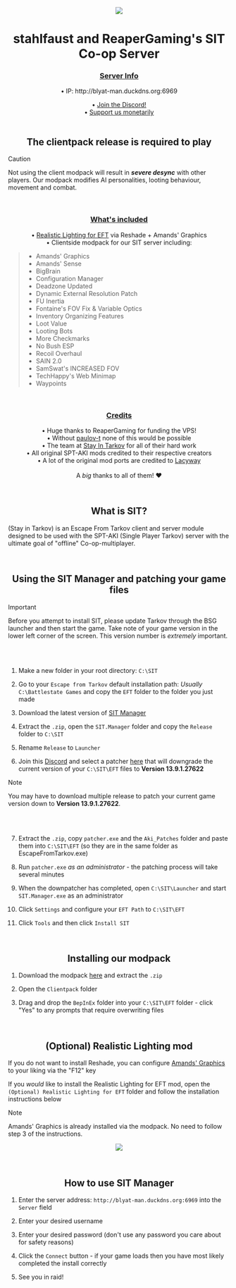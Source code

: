 <div align=center>
 
 ![](https://github.com/stahlfaust/stahlfaust.SIT.Co-op.Server/assets/135766383/8e230f0f-768d-4655-a5f7-5cdbac6dfe7b)

</div>

<div align=center style="text-align: center">
<h1>stahlfaust and ReaperGaming's SIT Co-op Server</h1>
<h3><ins>Server Info<ins></h3>
</div>

<div align=center style="text-align: center">
• IP: http://blyat-man.duckdns.org:6969
<br>

• [Join the Discord!](https://discord.gg/g7dgQNYUt4)
<br>
• [Support us monetarily](https://cash.app/$ReaperGamingVR)
<br>
<br>
<h2>The clientpack release is required to play</h2>
</div>

> [!CAUTION]
> Not using the client modpack will result in **_severe desync_** with other players.
> Our modpack modifies AI personalities, looting behaviour, movement and combat.

<br>
<div align=center style="text-align: center">
<h3><ins>What's included<ins></h3>
</div>
<div align=center style="text-align: center">

• [Realistic Lighting for EFT](https://hub.sp-tarkov.com/files/file/1429-realistic-lighting-for-eft/) via Reshade + Amands' Graphics
<br>
• Clientside modpack for our SIT server including:
</div>

>- Amands' Graphics
>- Amands' Sense
>- BigBrain
>- Configuration Manager
>- Deadzone Updated
>- Dynamic External Resolution Patch
>- FU Inertia
>- Fontaine's FOV Fix & Variable Optics
>- Inventory Organizing Features
>- Loot Value
>- Looting Bots
>- More Checkmarks
>- No Bush ESP
>- Recoil Overhaul
>- SAIN 2.0
>- SamSwat's INCREASED FOV
>- TechHappy's Web Minimap
>- Waypoints

<br>
<div align=center style="text-align: center">
<h3><ins>Credits</ins></h3>
</div>

<div align=center style="text-align: center">

• Huge thanks to ReaperGaming for funding the VPS!
<br>
• Without [paulov-t](https://github.com/paulov-t) none of this would be possible
<br>
• The team at [Stay In Tarkov](https://github.com/stayintarkov/) for all of their hard work
<br>
• All original SPT-AKI mods credited to their respective creators
<br>
• A lot of the original mod ports are credited to [Lacyway](https://github.com/Lacyway)
<br>
<br>
A _big_ thanks to all of them! ❤️
</div>

<br>
<div align=center style="text-align: center">
<h2>What is SIT?</h2>
</div>

(Stay in Tarkov) is an Escape From Tarkov client and server module designed to be used with the SPT-AKI (Single Player Tarkov) server with the ultimate goal of "offline" Co-op-multiplayer.

<br>
<div align=center style="text-align: center">
<h2>Using the SIT Manager and patching your game files</h2>
</div>

> [!IMPORTANT]
> Before you attempt to install SIT, please update Tarkov through the BSG launcher and then start the game.
> Take note of your game version in the lower left corner of the screen. This version number is *extremely* important.

<br>
<br>

1. Make a new folder in your root directory: `C:\SIT`

2. Go to your `Escape from Tarkov` default installation path: *Usually* `C:\Battlestate Games` and copy the `EFT` folder to the folder you just made
 
3. Download the latest version of [SIT Manager](https://github.com/stayintarkov/SIT.Manager/releases/latest/)

4. Extract the `.zip`, open the `SIT.Manager` folder and copy the `Release` folder to `C:\SIT`

5. Rename `Release` to `Launcher`

6. Join this [Discord](https://discord.gg/f4CN4n3nP2) and select a patcher [here](https://discord.com/channels/1175114933713776690/1191743370326982686) that will downgrade the current version of your `C:\SIT\EFT` files to  **Version 13.9.1.27622**

> [!NOTE]
> You may have to download multiple release to patch your current game version down to **Version 13.9.1.27622**.

<br>
<br>

7. Extract the `.zip`, copy `patcher.exe` and the `Aki_Patches` folder and paste them into `C:\SIT\EFT`
(so they are in the same folder as EscapeFromTarkov.exe)

8. Run `patcher.exe` *as an administrator* - the patching process will take several minutes

9. When the downpatcher has completed, open `C:\SIT\Launcher` and start `SIT.Manager.exe` as an administrator

10. Click `Settings` and configure your `EFT Path` to `C:\SIT\EFT`

11. Click `Tools` and then click `Install SIT`

<br>
<div align=center style="text-align: center">
<h2>Installing our modpack</h2>
</div>

1. Download the modpack [here](https://github.com/stahlfaust/stahlfaust.SIT.Co-op.Server/releases/latest/) and extract the `.zip`

2. Open the `Clientpack` folder

3. Drag and drop the `BepInEx` folder into your `C:\SIT\EFT` folder - click "Yes" to any prompts that require overwriting files


<br>
<div align=center style="text-align: center">
<h2>(Optional) Realistic Lighting mod</h2>
</div>

If you do not want to install Reshade, you can configure [Amands' Graphics](https://hub.sp-tarkov.com/files/file/813-amands-s-graphics/) to your liking via the "F12" key

If you *would* like to install the Realistic Lighting for EFT mod, open the `(Optional) Realistic Lighting for EFT` folder and follow the installation instructions below

> [!NOTE]
> Amands' Graphics is already installed via the modpack. No need to follow step 3 of the instructions.

<div align=center>
  
![](https://github.com/stahlfaust/stahlfaust.SIT.Co-op.Server/assets/135766383/1e786d44-36b1-4fe7-82d4-e5d010b0ab06)

</div>

<br>
<div align=center style="text-align: center">
<h2>How to use SIT Manager</h2>
</div>

1. Enter the server address: `http://blyat-man.duckdns.org:6969` into the `Server` field

2. Enter your desired username

3. Enter your desired password (don't use any password you care about for safety reasons)

4. Click the `Connect` button - if your game loads then you have most likely completed the install correctly

5. See you in raid!
